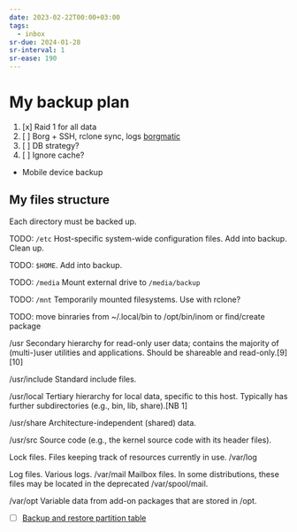 ```yaml
---
date: 2023-02-22T00:00+03:00
tags:
  - inbox
sr-due: 2024-01-28
sr-interval: 1
sr-ease: 190
---
```


# My backup plan

1. [x] Raid 1 for all data
2. [ ] Borg + SSH, rclone sync, logs [borgmatic](https://torsion.org/borgmatic/)
3. [ ] DB strategy?
4. [ ] Ignore cache?

- Mobile device backup

## My files structure

Each directory must be backed up.

TODO: `/etc` Host-specific system-wide configuration files. Add into backup.
Clean up.

TODO: `$HOME`. Add into backup.

TODO: `/media` Mount external drive to `/media/backup`

TODO: `/mnt` Temporarily mounted filesystems. Use with rclone?

TODO: move binraries from ~/.local/bin to /opt/bin/inom or find/create package

/usr
Secondary hierarchy for read-only user data; contains the majority of (multi-)user utilities and applications. Should be shareable and read-only.[9][10]

/usr/include
Standard include files.

/usr/local
Tertiary hierarchy for local data, specific to this host. Typically has further subdirectories (e.g., bin, lib, share).[NB 1]

/usr/share
Architecture-independent (shared) data.

/usr/src
Source code (e.g., the kernel source code with its header files).

Lock files. Files keeping track of resources currently in use.
/var/log

Log files. Various logs.
/var/mail
Mailbox files. In some distributions, these files may be located in the deprecated /var/spool/mail.

/var/opt
Variable data from add-on packages that are stored in /opt.


- [ ] [Backup and restore partition table](https://www.cyberciti.biz/faq/linux-backup-restore-a-partition-table-with-sfdisk-command/)
